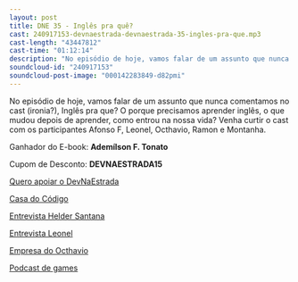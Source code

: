 ```yaml
---
layout: post
title: DNE 35 - Inglês pra quê?
cast: 240917153-devnaestrada-devnaestrada-35-ingles-pra-que.mp3
cast-length: "43447812"
cast-time: "01:12:14"
description: "No episódio de hoje, vamos falar de um assunto que nunca comentamos no cast (ironia?), Inglês pra que? O porque precisamos aprender inglês, o que mudou depois de aprender, como entrou na nossa vida? Venha curtir o cast com os participantes Afonso F, Leonel, Octhavio, Ramon e Montanha."
soundcloud-id: "240917153"
soundcloud-post-image: "000142283849-d82pmi"
---
```


No episódio de hoje, vamos falar de um assunto que nunca comentamos no cast (ironia?), Inglês pra que? O porque precisamos aprender inglês, o que mudou depois de aprender, como entrou na nossa vida? Venha curtir o cast com os participantes Afonso F, Leonel, Octhavio, Ramon e Montanha.

Ganhador do E-book: **Ademílson F. Tonato**

Cupom de Desconto: **DEVNAESTRADA15**

[Quero apoiar o DevNaEstrada](https://apoia.se/devnaestrada)

[Casa do Código](http://www.casadocodigo.com.br/)

[Entrevista Helder Santana](http://devnaestrada.com.br/2015/09/25/devcast-entrevista-helder.html)

[Entrevista Leonel](http://devnaestrada.com.br/2015/07/03/devcast-entrevista-leonel.html)

[Empresa do Octhavio](http://narrador.co)

[Podcast de games](http://opatabom.com)
